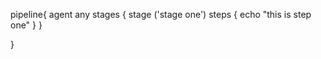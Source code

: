 pipeline{
    agent any
    stages {
        stage ('stage one')
        steps {
            echo "this is step one"
        }
    }

}